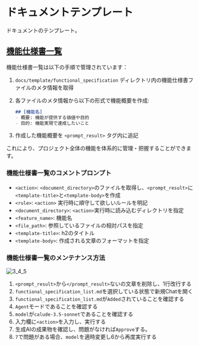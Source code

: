 # ドキュメントテンプレート

ドキュメントのテンプレート。

## [機能仕様書一覧]

機能仕様書一覧は以下の手順で管理されています：

1. `docs/template/functional_specification` ディレクトリ内の機能仕様書ファイルのメタ情報を取得
2. 各ファイルのメタ情報から以下の形式で機能概要を作成:

   ```md
   ## [機能名]
   - 概要: 機能が提供する価値や目的
   - 目的: 機能実現で達成したいこと
   ```

3. 作成した機能概要を `<prompt_result>` タグ内に追記

これにより、プロジェクト全体の機能を体系的に管理・把握することができます。

### 機能仕様書一覧のコメントプロンプト

- `<action>`: `<document_directory>`のファイルを取得し、`<prompt_result>`に`<template-title>`と`<template-body>`を作成
- `<rule>`: `<action>` 実行時に順守して欲しいルールを明記
- `<document_directory>`: `<action>`実行時に読み込むディレクトリを指定
- `<feature_name>`: 機能名
- `<file_path>`: 参照しているファイルの相対パスを指定
- `<template-title>`: h2のタイトル
- `<template-body>`: 作成される文章のフォーマットを指定

[機能仕様書一覧]: functional_specification_list.md

### 機能仕様書一覧のメンテナンス方法

![3_4_5](https://github.com/user-attachments/assets/b68c947e-eb74-497e-9a2e-0dfd8c479196)

1. `<prompt_result>`から`</prompt_result>`ないの文章を削除し、1行改行する
2. `functional_specification_list.md`を選択している状態で新規Chatを開く
3. `functional_specification_list.md`が`Added`されていることを確認する
4. `Agent`モードであることを確認する
5. `model`が`calude-3.5-sonnet`であることを確認する
6. 入力欄に`<action>`を入力し、実行する
7. 生成AIの成果物を確認し、問題がなければ`Approve`する。
8. `7`で問題がある場合、`model`を適時変更し6から再度実行する
